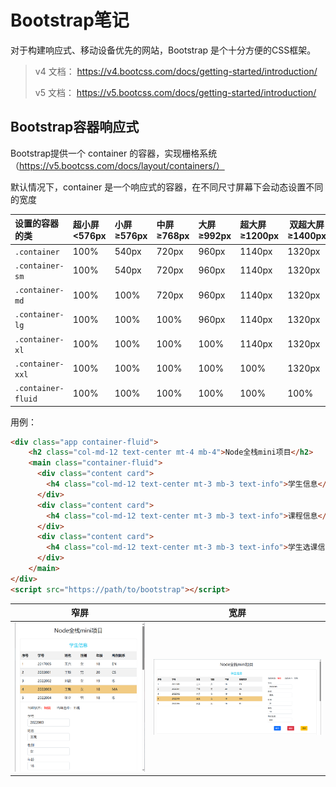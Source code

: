 # Bootstrap笔记

对于构建响应式、移动设备优先的网站，Bootstrap 是个十分方便的CSS框架。

> v4 文档： https://v4.bootcss.com/docs/getting-started/introduction/
>
> v5 文档： https://v5.bootcss.com/docs/getting-started/introduction/

## Bootstrap容器响应式

Bootstrap提供一个 container 的容器，实现栅格系统（https://v5.bootcss.com/docs/layout/containers/）

默认情况下，container 是一个响应式的容器，在不同尺寸屏幕下会动态设置不同的宽度

| 设置的容器的类 |超小屏<576px       | 小屏≥576px | 中屏≥768px | 大屏≥992px | 超大屏≥1200px | 双超大屏≥1400px |
| :----------------- | :--------- | :--------- | :--------- | :------------ | :-------------- | ------ |
| `.container`       | 100%       | 540px      | 720px      | 960px         | 1140px          | 1320px |
| `.container-sm`    | 100%       | 540px      | 720px      | 960px         | 1140px          | 1320px |
| `.container-md`    | 100%       | 100%       | 720px      | 960px         | 1140px          | 1320px |
| `.container-lg`    | 100%       | 100%       | 100%       | 960px         | 1140px          | 1320px |
| `.container-xl`    | 100%       | 100%       | 100%       | 100%          | 1140px          | 1320px |
| `.container-xxl`   | 100%       | 100%       | 100%       | 100%          | 100%            | 1320px |
| `.container-fluid` | 100%       | 100%       | 100%       | 100%          | 100%            | 100%   |

用例：

```html
<div class="app container-fluid">
    <h2 class="col-md-12 text-center mt-4 mb-4">Node全栈mini项目</h2>
    <main class="container-fluid">
      <div class="content card">
        <h4 class="col-md-12 text-center mt-3 mb-3 text-info">学生信息</h4>
      </div>
      <div class="content card">
        <h4 class="col-md-12 text-center mt-3 mb-3 text-info">课程信息</h4>
      </div>
      <div class="content card">
        <h4 class="col-md-12 text-center mt-3 mb-3 text-info">学生选课信息</h4>
      </div>
    </main>
</div>
<script src="https://path/to/bootstrap"></script>
```

| 窄屏                                                         | 宽屏                                                         |
| ------------------------------------------------------------ | ------------------------------------------------------------ |
| ![image-20240409002651720](index.assets/image-20240409002651720.png) | ![image-20240409002729005](index.assets/image-20240409002729005.png) |

